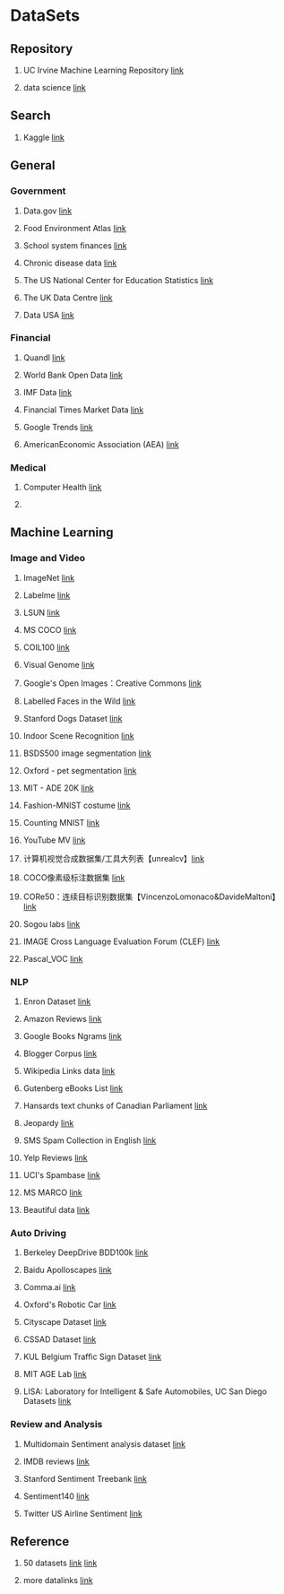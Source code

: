 # DataSets

## Repository

1. UC Irvine Machine Learning Repository [link](http://archive.ics.uci.edu/ml/index.php)

2. data science [link](https://elitedatascience.com/datasets)

## Search

1. Kaggle [link](https://www.kaggle.com/datasets)  

## General

### Government

1. Data.gov  [link](https://www.data.gov/)
2. Food Environment Atlas [link](https://catalog.data.gov/dataset/food-environment-atlas-f4a22)

3. School system finances [link](https://catalog.data.gov/dataset/annual-survey-of-school-system-finances)

4. Chronic disease data [link](https://catalog.data.gov/dataset/u-s-chronic-disease-indicators-cdi-e50c9)

5. The US National Center for Education Statistics [link](https://nces.ed.gov/)

6. The UK Data Centre [link](https://www.ukdataservice.ac.uk/)

7. Data USA [link](http://datausa.io/)


### Financial

1. Quandl [link](https://www.quandl.com/)

2. World Bank Open Data [link](https://data.worldbank.org/)

3. IMF Data [link](https://www.imf.org/en/Data)

4. Financial Times Market Data [link](https://markets.ft.com/data/)

5. Google Trends [link](http://www.google.com/trends?q=google&ctab=0&geo=all&date=all&sort=0)

6. AmericanEconomic Association (AEA) [link](https://www.aeaweb.org/resources/data/us-macro-regional)

### Medical

1. Computer Health [link](https://github.com/AKSHAYUBHAT/ComputationalHealthcare)

2. 

## Machine Learning

### Image and Video

1. ImageNet [link](http://image-net.org/)

2. Labelme [link](http://labelme.csail.mit.edu/Release3.0/browserTools/php/dataset.php)

3. LSUN [link](http://lsun.cs.princeton.edu/2016/)

4. MS COCO [link](http://cocodataset.org/)

5. COIL100 [link](http://www1.cs.columbia.edu/CAVE/software/softlib/coil-100.php)

6. Visual Genome [link](http://visualgenome.org/)

7. Google's Open Images：Creative Commons [link](https://research.googleblog.com/2016/09/introducing-open-images-dataset.html)

8. Labelled Faces in the Wild [link](http://vis-www.cs.umass.edu/lfw/)

9. Stanford Dogs Dataset [link](http://vision.stanford.edu/aditya86/ImageNetDogs/)

10. Indoor Scene Recognition [link](http://web.mit.edu/torralba/www/indoor.html)

11. BSDS500 image segmentation [link](https://www2.eecs.berkeley.edu/Research/Projects/CS/vision/grouping/resources.html)

12. Oxford - pet segmentation [link](http://www.robots.ox.ac.uk/~vgg/data/pets/)

13. MIT - ADE 20K [link](https://groups.csail.mit.edu/vision/datasets/ADE20K/)

14. Fashion-MNIST costume [link](https://github.com/zalandoresearch/fashion-mnist)

15. Counting MNIST [link](http://fomoro.com/tools/counting-mnist/)

16. YouTube MV [link](https://github.com/keunwoochoi/YouTube-music-video-5M)

17. 计算机视觉合成数据集/工具大列表【unrealcv】[link](https://github.com/unrealcv/synthetic-computer-vision)

18. COCO像素级标注数据集 [link](https://github.com/nightrome/cocostuff)

19. CORe50：连续目标识别数据集【VincenzoLomonaco&DavideMaltoni】[link](https://vlomonaco.github.io/core50/)

20. Sogou labs [link](http://www.sogou.com/labs/dl/p.html)

21. IMAGE Cross Language Evaluation Forum (CLEF) [link](http://www.imageclef.org/)

22. Pascal_VOC [link]()


### NLP

1. Enron Dataset [link](https://www.cs.cmu.edu/~./enron/)

2. Amazon Reviews [link](https://snap.stanford.edu/data/web-Amazon.html)

3. Google Books Ngrams [link](https://aws.amazon.com/cn/datasets/google-books-ngrams/)

4. Blogger Corpus [link](http://u.cs.biu.ac.il/~koppel/BlogCorpus.htm)

5. Wikipedia Links data [link](https://code.google.com/p/wiki-links/downloads/list)

6. Gutenberg eBooks List [link](http://www.gutenberg.org/wiki/Gutenberg:Offline_Catalogs)

7. Hansards text chunks of Canadian Parliament [link](https://www.isi.edu/natural-language/download/hansard/)

8. Jeopardy [link](https://www.reddit.com/r/datasets/comments/1uyd0t/200000jeopardyquestionsinajsonfile/)

9. SMS Spam Collection in English [link](http://www.dt.fee.unicamp.br/~tiago/smsspamcollection/)

10. Yelp Reviews [link](https://www.yelp.com/dataset)

11. UCI's Spambase [link](https://archive.ics.uci.edu/ml/datasets/Spambase)

12. MS MARCO [link](https://blogs.microsoft.com/ai/msmarco/)

13. Beautiful data [link](https://webhose.io/datasets/)

### Auto Driving

1. Berkeley DeepDrive BDD100k [link](http://bdd-data.berkeley.edu/)

2. Baidu Apolloscapes [link](http://apolloscape.auto/)

3. Comma.ai [link](https://archive.org/details/comma-dataset)

4. Oxford's Robotic Car [link](http://robotcar-dataset.robots.ox.ac.uk/)

5. Cityscape Dataset [link](https://www.cityscapes-dataset.com/)

6. CSSAD Dataset [link](http://aplicaciones.cimat.mx/Personal/jbhayet/ccsad-dataset)

7. KUL Belgium Traffic Sign Dataset [link](http://www.vision.ee.ethz.ch/~timofter/traffic_signs/)

8. MIT AGE Lab [link](http://lexfridman.com/carsync/)

9. LISA: Laboratory for Intelligent & Safe Automobiles, UC San Diego Datasets [link](http://cvrr.ucsd.edu/LISA/datasets.html)

### Review and Analysis 

1. Multidomain Sentiment analysis dataset [link](http://www.cs.jhu.edu/~mdredze/datasets/sentiment/)

2. IMDB reviews [link](http://ai.stanford.edu/~amaas/data/sentiment/)

3. Stanford Sentiment Treebank [link](https://nlp.stanford.edu/sentiment/code.html)

4. Sentiment140 [link](http://help.sentiment140.com/for-students/)

5. Twitter US Airline Sentiment [link](https://www.kaggle.com/crowdflower/twitter-airline-sentiment)


## Reference

1. 50 datasets [link](https://baijiahao.baidu.com/s?id=1603615793355935673&wfr=spider&for=pc) [link](http://www.sohu.com/a/236480948_464026)

2. more datalinks [link](https://blog.csdn.net/lingpy/article/details/79918345)